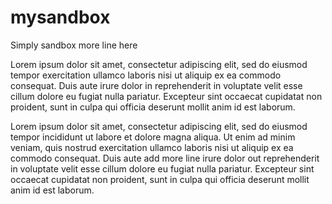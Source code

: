 # mysandbox
Simply sandbox
more line here

Lorem ipsum dolor sit amet, consectetur adipiscing elit, sed do eiusmod tempor
exercitation ullamco laboris nisi ut aliquip ex ea commodo consequat. Duis aute
irure dolor in reprehenderit in voluptate velit esse cillum dolore eu fugiat nulla
pariatur. Excepteur sint occaecat cupidatat non proident, sunt in culpa qui
officia deserunt mollit anim id est laborum.

Lorem ipsum dolor sit amet, consectetur adipiscing elit, sed do eiusmod tempor
incididunt ut labore et dolore magna aliqua. Ut enim ad minim veniam, quis nostrud
exercitation ullamco laboris nisi ut aliquip ex ea commodo consequat. Duis aute
add more line
irure dolor out reprehenderit in voluptate velit esse cillum dolore eu fugiat nulla
pariatur. Excepteur sint occaecat cupidatat non proident, sunt in culpa qui
officia deserunt mollit anim id est laborum.
